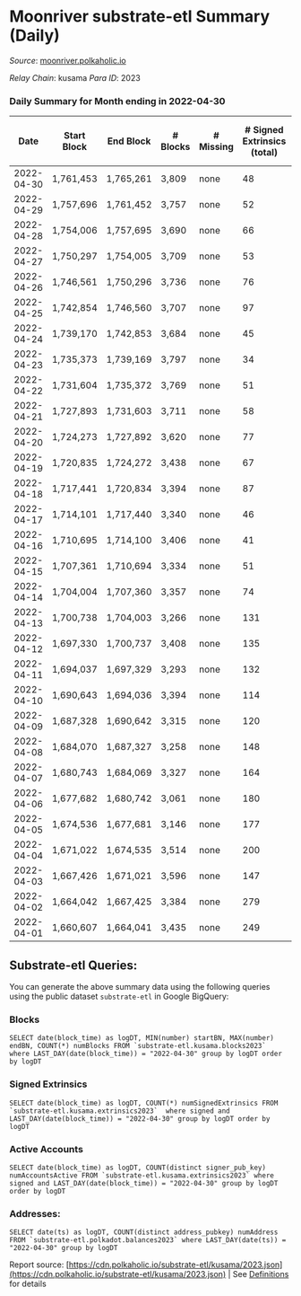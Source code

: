# Moonriver substrate-etl Summary (Daily)

_Source_: [moonriver.polkaholic.io](https://moonriver.polkaholic.io)

*Relay Chain*: kusama
*Para ID*: 2023



### Daily Summary for Month ending in 2022-04-30


| Date | Start Block | End Block | # Blocks | # Missing | # Signed Extrinsics (total) | # Active Accounts | # Addresses with Balances | # Events | # Transfers | # XCM Transfers In | # XCM Transfers Out |
| ---- | ----------- | --------- | -------- | --------- | --------------------------- | ----------------- | ------------------------- | -------- | ----------- | ------------------ | ------------------- |
| 2022-04-30 | 1,761,453 | 1,765,261 | 3,809 | none  | 48 | 22 | 535,712 | 561,039 | 11,015 ($14,654,432.90) | 68 ($259,503.10) | 43 ($121,841.10) |
| 2022-04-29 | 1,757,696 | 1,761,452 | 3,757 | none  | 52 | 30 |  | 570,353 | 14,195 ($15,012,506.58) | 105 ($224,452.61) | 74 ($140,589.85) |
| 2022-04-28 | 1,754,006 | 1,757,695 | 3,690 | none  | 66 | 35 |  | 577,886 | 14,321 ($16,519,147.49) | 122 ($362,964.02) | 70 ($123,790.74) |
| 2022-04-27 | 1,750,297 | 1,754,005 | 3,709 | none  | 53 | 25 |  | 505,275 | 11,197 ($17,989,495.65) | 104 ($420,238.24) | 52 ($102,586.78) |
| 2022-04-26 | 1,746,561 | 1,750,296 | 3,736 | none  | 76 | 32 |  | 531,193 | 13,240 ($16,937,926.77) | 134 ($265,703.49) | 76 ($89,310.21) |
| 2022-04-25 | 1,742,854 | 1,746,560 | 3,707 | none  | 97 | 43 |  | 560,633 | 13,460 ($21,145,930.17) | 168 ($598,613.25) | 89 ($151,901.85) |
| 2022-04-24 | 1,739,170 | 1,742,853 | 3,684 | none  | 45 | 24 |  | 477,212 | 9,539 ($11,721,997.69) | 104 ($307,355.11) | 49 ($61,861.08) |
| 2022-04-23 | 1,735,373 | 1,739,169 | 3,797 | none  | 34 | 14 |  | 410,845 | 8,456 ($5,168,013.24) | 119 ($340,629.40) | 75 ($88,801.16) |
| 2022-04-22 | 1,731,604 | 1,735,372 | 3,769 | none  | 51 | 21 |  | 475,088 | 10,966 ($15,348,165.26) | 137 ($1,820,137.91) | 94 ($126,435.48) |
| 2022-04-21 | 1,727,893 | 1,731,603 | 3,711 | none  | 58 | 28 |  | 472,313 | 11,536 ($9,883,279.74) | 99 ($197,865.60) | 71 ($93,917.61) |
| 2022-04-20 | 1,724,273 | 1,727,892 | 3,620 | none  | 77 | 35 |  | 481,030 | 11,688 ($10,999,329.07) | 117 ($1,162,185.43) | 78 ($212,005.09) |
| 2022-04-19 | 1,720,835 | 1,724,272 | 3,438 | none  | 67 | 21 |  | 461,585 | 11,634 ($11,005,455.18) | 82 ($322,907.83) | 53 ($70,303.49) |
| 2022-04-18 | 1,717,441 | 1,720,834 | 3,394 | none  | 87 | 33 |  | 516,999 | 13,669 ($23,811,981.67) | 98 ($291,323.17) | 48 ($149,950.20) |
| 2022-04-17 | 1,714,101 | 1,717,440 | 3,340 | none  | 46 | 22 |  | 437,272 | 11,126 ($16,929,379.96) | 90 ($189,457.49) | 53 ($82,951.90) |
| 2022-04-16 | 1,710,695 | 1,714,100 | 3,406 | none  | 41 | 20 |  | 449,377 | 12,644 ($17,348,562.26) | 106 ($197,409.83) | 59 ($82,629.03) |
| 2022-04-15 | 1,707,361 | 1,710,694 | 3,334 | none  | 51 | 18 |  | 456,782 | 11,792 ($25,114,424.31) | 50 ($138,348.33) | 60 ($43,343.60) |
| 2022-04-14 | 1,704,004 | 1,707,360 | 3,357 | none  | 74 | 43 |  | 471,729 | 11,098 ($38,607,370.89) | 72 ($504,547.72) | 30 ($27,824.00) |
| 2022-04-13 | 1,700,738 | 1,704,003 | 3,266 | none  | 131 | 69 |  | 454,975 | 10,361 ($14,668,175.58) | 66 ($423,741.46) | 1 ($5.79) |
| 2022-04-12 | 1,697,330 | 1,700,737 | 3,408 | none  | 135 | 82 |  | 506,466 | 11,530 ($19,937,607.13) | 84 ($901,306.15) |   |
| 2022-04-11 | 1,694,037 | 1,697,329 | 3,293 | none  | 132 | 86 |  | 564,966 | 13,298 ($22,264,753.88) | 80 ($244,111.54) |   |
| 2022-04-10 | 1,690,643 | 1,694,036 | 3,394 | none  | 114 | 82 |  | 485,399 | 10,879 ($22,299,033.53) | 62 ($186,202.03) |   |
| 2022-04-09 | 1,687,328 | 1,690,642 | 3,315 | none  | 120 | 83 |  | 437,488 | 9,749 ($10,874,233.17) | 81 ($163,676.36) |   |
| 2022-04-08 | 1,684,070 | 1,687,327 | 3,258 | none  | 148 | 88 |  | 543,026 | 11,449 ($14,279,622.99) | 58 ($131,507.05) |   |
| 2022-04-07 | 1,680,743 | 1,684,069 | 3,327 | none  | 164 | 100 |  | 574,526 | 13,373 ($22,564,553.30) | 125 ($607,334.89) |   |
| 2022-04-06 | 1,677,682 | 1,680,742 | 3,061 | none  | 180 | 125 |  | 657,117 | 15,397 ($24,692,293.36) | 89 ($436,742.71) |   |
| 2022-04-05 | 1,674,536 | 1,677,681 | 3,146 | none  | 177 | 97 |  | 731,633 | 12,507 ($17,154,976.07) | 67 ($180,340.97) |   |
| 2022-04-04 | 1,671,022 | 1,674,535 | 3,514 | none  | 200 | 104 |  | 690,159 | 16,565 ($28,732,148.89) | 89 ($280,361.81) |   |
| 2022-04-03 | 1,667,426 | 1,671,021 | 3,596 | none  | 147 | 98 |  | 583,435 | 13,147 ($18,513,856.30) | 60 ($200,083.65) |   |
| 2022-04-02 | 1,664,042 | 1,667,425 | 3,384 | none  | 279 | 178 |  | 858,767 | 23,923 ($57,805,305.35) | 102 ($719,354.49) |   |
| 2022-04-01 | 1,660,607 | 1,664,041 | 3,435 | none  | 249 | 96 |  | 651,228 | 13,549 ($19,867,956.43) | 71 ($233,000.84) |   |

## Substrate-etl Queries:
You can generate the above summary data using the following queries using the public dataset `substrate-etl` in Google BigQuery:


### Blocks
```
SELECT date(block_time) as logDT, MIN(number) startBN, MAX(number) endBN, COUNT(*) numBlocks FROM `substrate-etl.kusama.blocks2023`  where LAST_DAY(date(block_time)) = "2022-04-30" group by logDT order by logDT
```


### Signed Extrinsics
```
SELECT date(block_time) as logDT, COUNT(*) numSignedExtrinsics FROM `substrate-etl.kusama.extrinsics2023`  where signed and LAST_DAY(date(block_time)) = "2022-04-30" group by logDT order by logDT
```


### Active Accounts
```
SELECT date(block_time) as logDT, COUNT(distinct signer_pub_key) numAccountsActive FROM `substrate-etl.kusama.extrinsics2023` where signed and LAST_DAY(date(block_time)) = "2022-04-30" group by logDT order by logDT
```


### Addresses:
```
SELECT date(ts) as logDT, COUNT(distinct address_pubkey) numAddress FROM `substrate-etl.polkadot.balances2023` where LAST_DAY(date(ts)) = "2022-04-30" group by logDT
```



Report source: [https://cdn.polkaholic.io/substrate-etl/kusama/2023.json](https://cdn.polkaholic.io/substrate-etl/kusama/2023.json) | See [Definitions](/DEFINITIONS.md) for details
